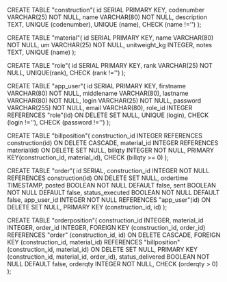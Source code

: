CREATE TABLE "construction"(
id SERIAL PRIMARY KEY,
codenumber VARCHAR(25) NOT NULL,
name VARCHAR(80) NOT NULL,
description TEXT,
UNIQUE (codenumber),
UNIQUE (name),
CHECK (name !='')
);

CREATE TABLE "material"(
id SERIAL PRIMARY KEY,
name VARCHAR(80) NOT NULL,
um VARCHAR(25) NOT NULL,
unitweight_kg INTEGER,
notes TEXT,
UNIQUE (name)
);

CREATE TABLE "role"(
id SERIAL PRIMARY KEY,
rank VARCHAR(25) NOT NULL,
UNIQUE(rank),
CHECK (rank !='')
);

CREATE TABLE "app_user"(
id SERIAL PRIMARY KEY,
firstname VARCHAR(80) NOT NULL,
middlename VARCHAR(80),
lastname VARCHAR(80) NOT NULL,
login VARCHAR(25) NOT NULL,
password VARCHAR(255) NOT NULL,
email VARCHAR(80),
role_id INTEGER REFERENCES "role"(id) ON DELETE SET NULL,
UNIQUE (login),
CHECK (login !=''),
CHECK (password !='')
);

CREATE TABLE "billposition"(
construction_id INTEGER REFERENCES construction(id) ON DELETE CASCADE,
material_id INTEGER REFERENCES material(id) ON DELETE SET NULL,
billqty INTEGER NOT NULL,
PRIMARY KEY(construction_id, material_id),
CHECK (billqty >= 0)
);

CREATE TABLE "order"(
id SERIAL,
construction_id INTEGER NOT NULL REFERENCES construction(id) ON DELETE SET NULL,
ordertime TIMESTAMP,
posted BOOLEAN NOT NULL DEFAULT false,
sent BOOLEAN NOT NULL DEFAULT false,
status_executed BOOLEAN NOT NULL DEFAULT false,
app_user_id INTEGER NOT NULL REFERENCES "app_user"(id) ON DELETE SET NULL,
PRIMARY KEY (construction_id, id)
);

CREATE TABLE "orderposition"(
construction_id INTEGER,
material_id INTEGER,
order_id INTEGER,
FOREIGN KEY  (construction_id, order_id) REFERENCES "order" (construction_id, id) ON DELETE CASCADE,
FOREIGN KEY  (construction_id, material_id) REFERENCES "billposition" (construction_id, material_id) ON DELETE SET NULL,
PRIMARY KEY (construction_id, material_id, order_id),
status_delivered BOOLEAN NOT NULL DEFAULT false,
orderqty INTEGER NOT NULL,
CHECK (orderqty > 0)
);